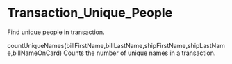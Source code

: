 # Transaction_Unique_People
Find unique people in transaction.

countUniqueNames(billFirstName,billLastName,shipFirstName,shipLastName,billNameOnCard)
Counts the number of unique names in a transaction.
